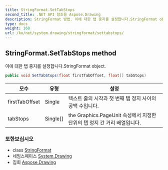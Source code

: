```yaml
---
title: StringFormat.SetTabStops
second_title: .NET API 참조용 Aspose.Drawing
description: StringFormat 방법. 이에 대한 탭 중지를 설정합니다.StringFormat object.
type: docs
weight: 160
url: /ko/net/system.drawing/stringformat/settabstops/
---
```

## StringFormat.SetTabStops method

이에 대한 탭 중지를 설정합니다.StringFormat object.

```csharp
public void SetTabStops(float firstTabOffset, float[] tabStops)
```

| 모수 | 유형 | 설명 |
| --- | --- | --- |
| firstTabOffset | Single | 텍스트 줄의 시작과 첫 번째 탭 정지 사이의 공백 수입니다. |
| tabStops | Single[] | the Graphics.PageUnit 속성에서 지정한 단위의 탭 정지 간 거리 배열입니다. |

### 또한보십시오

* class [StringFormat](../)
* 네임스페이스 [System.Drawing](../../stringformat/)
* 집회 [Aspose.Drawing](../../../)


